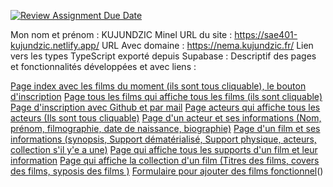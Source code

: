 [![Review Assignment Due Date](https://classroom.github.com/assets/deadline-readme-button-24ddc0f5d75046c5622901739e7c5dd533143b0c8e959d652212380cedb1ea36.svg)](https://classroom.github.com/a/DLDyybNZ)

Mon nom et prénom : KUJUNDZIC Minel
URL du site : https://sae401-kujundzic.netlify.app/
URL Avec domaine : https://nema.kujundzic.fr/
Lien vers les types TypeScript exporté depuis Supabase : 
Descriptif des pages et fonctionnalités développées et avec liens : 

[Page index avec les films du moment (ils sont tous cliquable), le bouton d'inscription](https://nema.kujundzic.fr/)
[Page tous les films qui affiche tous les films (ils sont cliquable)](https://nema.kujundzic.fr/tousfilms)
[Page d'inscription avec Github et par mail](https://nema.kujundzic.fr/signin)
[Page acteurs qui affiche tous les acteurs (Ils sont tous cliquable)](https://nema.kujundzic.fr/acteurs)
[Page d'un acteur et ses informations (Nom, prénom, filmographie, date de naissance, biographie)](https://nema.kujundzic.fr/acteurs/1)
[Page d'un film et ses informations (synopsis, Support dématérialisé, Support physique, acteurs, collection s'il y'e a une)](https://nema.kujundzic.fr/films/2)
[Page qui affiche tous les supports d'un film et leur information](https://nema.kujundzic.fr/supports/2)
[Page qui affiche la collection d'un film (Titres des films, covers des films, syposis des films )](https://nema.kujundzic.fr/collections/1)
[Formulaire pour ajouter des films fonctionnel](src\pages\FormFilms.vue)()